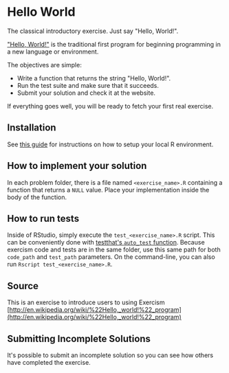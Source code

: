 # Hello World

The classical introductory exercise. Just say "Hello, World!".

["Hello, World!"](http://en.wikipedia.org/wiki/%22Hello,_world!%22_program) is
the traditional first program for beginning programming in a new language
or environment.

The objectives are simple:

- Write a function that returns the string "Hello, World!".
- Run the test suite and make sure that it succeeds.
- Submit your solution and check it at the website.

If everything goes well, you will be ready to fetch your first real exercise.

## Installation
See [this guide](https://exercism.io/tracks/r/installation) for instructions on how to setup your local R environment.

## How to implement your solution
In each problem folder, there is a file named `<exercise_name>.R` containing a function that returns a `NULL` value. Place your implementation inside the body of the function.

## How to run tests
Inside of RStudio, simply execute the `test_<exercise_name>.R` script. This can be conveniently done with [testthat's `auto_test` function](https://www.rdocumentation.org/packages/testthat/topics/auto_test). Because exercism code and tests are in the same folder, use this same path for both `code_path` and `test_path` parameters. On the command-line, you can also run `Rscript test_<exercise_name>.R`.

## Source

This is an exercise to introduce users to using Exercism [http://en.wikipedia.org/wiki/%22Hello,_world!%22_program](http://en.wikipedia.org/wiki/%22Hello,_world!%22_program)

## Submitting Incomplete Solutions
It's possible to submit an incomplete solution so you can see how others have completed the exercise.
